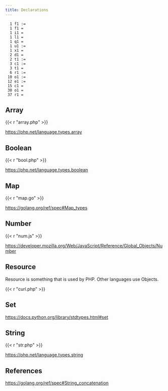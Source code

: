 ```yaml
---
title: Declarations
---
```


~~~
  1 f1 :=
  1 f1 =
  1 i1 =
  1 l1 =
  1 q1 =
  1 u1 :=
  1 x1 =
  2 d1 =
  2 t1 :=
  3 c1 :=
  3 t1 =
  6 r1 :=
 10 o1 :=
 12 e1 :=
 15 c1 =
 30 o1 =
 37 r1 =
~~~

## Array

{{< r "array.php" >}}

<https://php.net/language.types.array>

## Boolean

{{< r "bool.php" >}}

<https://php.net/language.types.boolean>

## Map

{{< r "map.go" >}}

<https://golang.org/ref/spec#Map_types>

## Number

{{< r "num.js" >}}

<https://developer.mozilla.org/Web/JavaScript/Reference/Global_Objects/Number>

## Resource

Resource is something that is used by PHP. Other languages use Objects.

{{< r "curl.php" >}}

## Set

<https://docs.python.org/library/stdtypes.html#set>

## String

{{< r "str.php" >}}

<https://php.net/language.types.string>

## References

<https://golang.org/ref/spec#String_concatenation>
